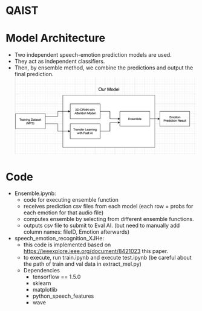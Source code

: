 # QAIST

# Model Architecture
* Two independent speech-emotion prediction models are used. 
* They act as independent classifiers.
* Then, by ensemble method, we combine the predictions and output the final prediction.
![Overall model structure](structure.png)

# Code 
* Ensemble.ipynb:
	* code for executing ensemble function
	* receives prediction csv files from each model (each row = probs for each emotion for that audio file)
	* computes ensemble by selecting from different ensemble functions.
	* outputs csv file to submit to Eval AI. (but need to manually add column names: fileID, Emotion afterwards)
* speech_emotion_recognition_XJHe:
	* this code is implemented based on https://ieeexplore.ieee.org/document/8421023 this paper.
	* to execute, run train.ipynb and execute test.ipynb (be careful about the path of train and val data in extract_mel.py)
	* Dependencies
		* tensorflow == 1.5.0
		* sklearn
		* matplotlib
		* python_speech_features
		* wave
	
